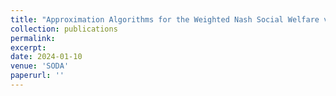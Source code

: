 ```yaml
---
title: "Approximation Algorithms for the Weighted Nash Social Welfare via Convex and Non-Convex Programs"
collection: publications
permalink:
excerpt:
date: 2024-01-10
venue: 'SODA'
paperurl: ''
---
```


